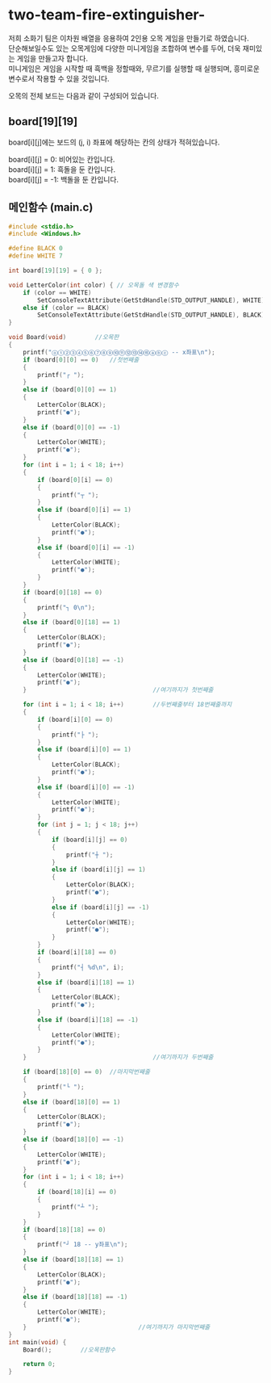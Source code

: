 # two-team-fire-extinguisher-
 저희 소화기 팀은 이차원 배열을 응용하여 2인용 오목 게임을 만들기로 하였습니다.\
  단순해보일수도 있는 오목게임에 다양한 미니게임을 조합하여 변수를 두어, 더욱 재미있는 게임을 만들고자 합니다.\
  미니게임은 게임을 시작할 때 흑백을 정할때와, 무르기를 실행할 때 실행되며, 흥미로운 변수로서 작용할 수 있을 것입니다.
 
 오목의 전체 보드는 다음과 같이 구성되어 있습니다. 
 
 ## board[19][19]
 board[i][j]에는 보드의 (j, i) 좌표에 해당하는 칸의 상태가 적혀있습니다.
 
 board[i][j] =  0: 비어있는 칸입니다.\
 board[i][j] =  1: 흑돌을 둔 칸입니다.\
 board[i][j] = -1: 백돌을 둔 칸입니다.
 
 ## 메인함수 (main.c)
 
```C
#include <stdio.h>
#include <Windows.h>

#define BLACK 0
#define WHITE 7

int board[19][19] = { 0 };

void LetterColor(int color) { // 오목돌 색 변경함수
	if (color == WHITE)
		SetConsoleTextAttribute(GetStdHandle(STD_OUTPUT_HANDLE), WHITE);
	else if (color == BLACK)
		SetConsoleTextAttribute(GetStdHandle(STD_OUTPUT_HANDLE), BLACK);
}

void Board(void)		//오목판 
{
	printf("ⓞ①②③④⑤⑥⑦⑧⑨⑩⑪⑫⑬⑭⑮ⓐⓑⓒ -- x좌표\n");
	if (board[0][0] == 0)	//첫번째줄
	{
		printf("┌ ");
	}
	else if (board[0][0] == 1)
	{
		LetterColor(BLACK);
		printf("●");
	}
	else if (board[0][0] == -1)
	{
		LetterColor(WHITE);
		printf("●");
	}
	for (int i = 1; i < 18; i++)
	{
		if (board[0][i] == 0)
		{
			printf("┬ ");
		}
		else if (board[0][i] == 1)
		{
			LetterColor(BLACK);
			printf("●");
		}
		else if (board[0][i] == -1)
		{
			LetterColor(WHITE);
			printf("●");
		}
	}
	if (board[0][18] == 0)
	{
		printf("┐ 0\n");
	}
	else if (board[0][18] == 1)
	{
		LetterColor(BLACK);
		printf("●");
	}
	else if (board[0][18] == -1)
	{
		LetterColor(WHITE);
		printf("●");
	}									//여기까지가 첫번째줄

	for (int i = 1; i < 18; i++)		//두번째줄부터 18번째줄까지
	{
		if (board[i][0] == 0)
		{
			printf("├ ");
		}
		else if (board[i][0] == 1)
		{
			LetterColor(BLACK);
			printf("●");
		}
		else if (board[i][0] == -1)
		{
			LetterColor(WHITE);
			printf("●");
		}
		for (int j = 1; j < 18; j++)
		{
			if (board[i][j] == 0)
			{
				printf("┼ ");
			}
			else if (board[i][j] == 1)
			{
				LetterColor(BLACK);
				printf("●");
			}
			else if (board[i][j] == -1)
			{
				LetterColor(WHITE);
				printf("●");
			}
		}
		if (board[i][18] == 0)
		{
			printf("┤ %d\n", i);
		}
		else if (board[i][18] == 1)
		{
			LetterColor(BLACK);
			printf("●");
		}
		else if (board[i][18] == -1)
		{
			LetterColor(WHITE);
			printf("●");
		}
	}									//여기까지가 두번째줄

	if (board[18][0] == 0)	//마지막번째줄
	{
		printf("└ ");
	}
	else if (board[18][0] == 1)
	{
		LetterColor(BLACK);
		printf("●");
	}
	else if (board[18][0] == -1)
	{
		LetterColor(WHITE);
		printf("●");
	}
	for (int i = 1; i < 18; i++)
	{
		if (board[18][i] == 0)
		{
			printf("┴ ");
		}
	}
	if (board[18][18] == 0)	
	{
		printf("┘ 18 -- y좌표\n");
	}
	else if (board[18][18] == 1)
	{
		LetterColor(BLACK);
		printf("●");
	}
	else if (board[18][18] == -1)
	{
		LetterColor(WHITE);
		printf("●");
	}								//여기까지가 마지막번째줄
}
int main(void) {
	Board();		//오목판함수 

	return 0;
}
```
